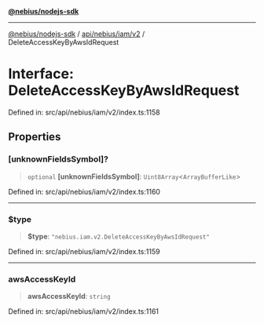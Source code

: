 [**@nebius/nodejs-sdk**](../../../../../README.md)

***

[@nebius/nodejs-sdk](../../../../../README.md) / [api/nebius/iam/v2](../README.md) / DeleteAccessKeyByAwsIdRequest

# Interface: DeleteAccessKeyByAwsIdRequest

Defined in: src/api/nebius/iam/v2/index.ts:1158

## Properties

### \[unknownFieldsSymbol\]?

> `optional` **\[unknownFieldsSymbol\]**: `Uint8Array`\<`ArrayBufferLike`\>

Defined in: src/api/nebius/iam/v2/index.ts:1160

***

### $type

> **$type**: `"nebius.iam.v2.DeleteAccessKeyByAwsIdRequest"`

Defined in: src/api/nebius/iam/v2/index.ts:1159

***

### awsAccessKeyId

> **awsAccessKeyId**: `string`

Defined in: src/api/nebius/iam/v2/index.ts:1161
